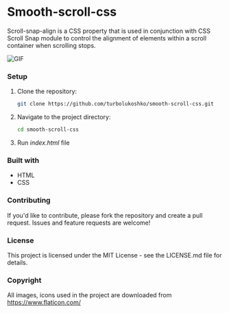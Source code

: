 # Smooth-scroll-css

Scroll-snap-align is a CSS property that is used in conjunction with CSS Scroll Snap module to control the alignment of elements within a scroll container when scrolling stops.

![GIF](https://giphy.com/gifs/MM4czzviKDtbd6T9dG)

### Setup

1. Clone the repository:

   ```bash
   git clone https://github.com/turbolukoshko/smooth-scroll-css.git
   ```

2. Navigate to the project directory:

   ```bash
   cd smooth-scroll-css
   ```

3. Run _index.html_ file

### Built with

- HTML
- CSS

### Contributing

If you'd like to contribute, please fork the repository and create a pull request. Issues and feature requests are welcome!

### License

This project is licensed under the MIT License - see the LICENSE.md file for details.

### Copyright

All images, icons used in the project are downloaded from https://www.flaticon.com/

